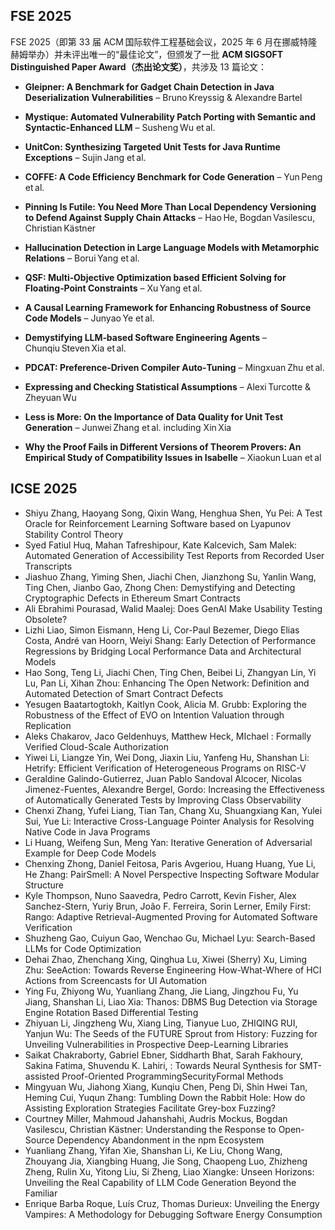 
## FSE 2025
FSE 2025（即第 33 届 ACM 国际软件工程基础会议，2025 年 6 月在挪威特隆赫姆举办）并未评出唯一的“最佳论文”，但颁发了一批 **ACM SIGSOFT Distinguished Paper Award（杰出论文奖）**，共涉及 13 篇论文：

- **Gleipner: A Benchmark for Gadget Chain Detection in Java Deserialization Vulnerabilities** – Bruno Kreyssig & Alexandre Bartel
    
- **Mystique: Automated Vulnerability Patch Porting with Semantic and Syntactic‑Enhanced LLM** – Susheng Wu et al.
    
- **UnitCon: Synthesizing Targeted Unit Tests for Java Runtime Exceptions** – Sujin Jang et al.
    
- **COFFE: A Code Efficiency Benchmark for Code Generation** – Yun Peng et al.
    
- **Pinning Is Futile: You Need More Than Local Dependency Versioning to Defend Against Supply Chain Attacks** – Hao He, Bogdan Vasilescu, Christian Kästner
    
- **Hallucination Detection in Large Language Models with Metamorphic Relations** – Borui Yang et al.
    
- **QSF: Multi‑Objective Optimization based Efficient Solving for Floating‑Point Constraints** – Xu Yang et al.
    
- **A Causal Learning Framework for Enhancing Robustness of Source Code Models** – Junyao Ye et al.
    
- **Demystifying LLM‑based Software Engineering Agents** – Chunqiu Steven Xia et al.
    
- **PDCAT: Preference‑Driven Compiler Auto‑Tuning** – Mingxuan Zhu et al.
    
- **Expressing and Checking Statistical Assumptions** – Alexi Turcotte & Zheyuan Wu
    
- **Less is More: On the Importance of Data Quality for Unit Test Generation** – Junwei Zhang et al. including Xin Xia
    
- **Why the Proof Fails in Different Versions of Theorem Provers: An Empirical Study of Compatibility Issues in Isabelle** – Xiaokun Luan et al

## ICSE 2025
- Shiyu Zhang, Haoyang Song, Qixin Wang, Henghua Shen, Yu Pei: A Test Oracle for Reinforcement Learning Software based on Lyapunov Stability Control Theory
- Syed Fatiul Huq, Mahan Tafreshipour, Kate Kalcevich, Sam Malek: Automated Generation of Accessibility Test Reports from Recorded User Transcripts
- Jiashuo Zhang, Yiming Shen, Jiachi Chen, Jianzhong Su, Yanlin Wang, Ting Chen, Jianbo Gao, Zhong Chen: Demystifying and Detecting Cryptographic Defects in Ethereum Smart Contracts
- Ali Ebrahimi Pourasad, Walid Maalej: Does GenAI Make Usability Testing Obsolete?
- Lizhi Liao, Simon Eismann, Heng Li, Cor-Paul Bezemer, Diego Elias Costa, André van Hoorn, Weiyi Shang: Early Detection of Performance Regressions by Bridging Local Performance Data and Architectural Models
- Hao Song, Teng Li, Jiachi Chen, Ting Chen, Beibei Li, Zhangyan Lin, Yi Lu, Pan Li, Xihan Zhou: Enhancing The Open Network: Definition and Automated Detection of Smart Contract Defects
- Yesugen Baatartogtokh, Kaitlyn Cook, Alicia M. Grubb: Exploring the Robustness of the Effect of EVO on Intention Valuation through Replication
- Aleks Chakarov, Jaco Geldenhuys, Matthew Heck, MIchael : Formally Verified Cloud-Scale Authorization
- Yiwei Li, Liangze Yin, Wei Dong, Jiaxin Liu, Yanfeng Hu, Shanshan Li: Hetrify: Efficient Verification of Heterogeneous Programs on RISC-V
- Geraldine Galindo-Gutierrez, Juan Pablo Sandoval Alcocer, Nicolas Jimenez-Fuentes, Alexandre Bergel, Gordo: Increasing the Effectiveness of Automatically Generated Tests by Improving Class Observability
- Chenxi Zhang, Yufei Liang, Tian Tan, Chang Xu, Shuangxiang Kan, Yulei Sui, Yue Li: Interactive Cross-Language Pointer Analysis for Resolving Native Code in Java Programs
- Li Huang, Weifeng Sun, Meng Yan: Iterative Generation of Adversarial Example for Deep Code Models
- Chenxing Zhong, Daniel Feitosa, Paris Avgeriou, Huang Huang, Yue Li, He Zhang: PairSmell: A Novel Perspective Inspecting Software Modular Structure
- Kyle Thompson, Nuno Saavedra, Pedro Carrott, Kevin Fisher, Alex Sanchez-Stern, Yuriy Brun, João F. Ferreira, Sorin Lerner, Emily First: Rango: Adaptive Retrieval-Augmented Proving for Automated Software Verification
- Shuzheng Gao, Cuiyun Gao, Wenchao Gu, Michael Lyu: Search-Based LLMs for Code Optimization
- Dehai Zhao, Zhenchang Xing, Qinghua Lu, Xiwei (Sherry) Xu, Liming Zhu: SeeAction: Towards Reverse Engineering How-What-Where of HCI Actions from Screencasts for UI Automation
- Ying Fu, Zhiyong Wu, Yuanliang Zhang, Jie Liang, Jingzhou Fu, Yu Jiang, Shanshan Li, Liao Xia: Thanos: DBMS Bug Detection via Storage Engine Rotation Based Differential Testing
- Zhiyuan Li, Jingzheng Wu, Xiang Ling, Tianyue Luo, ZHIQING RUI, Yanjun Wu: The Seeds of the FUTURE Sprout from History: Fuzzing for Unveiling Vulnerabilities in Prospective Deep-Learning Libraries
- Saikat Chakraborty, Gabriel Ebner, Siddharth Bhat, Sarah Fakhoury, Sakina Fatima, Shuvendu K. Lahiri, : Towards Neural Synthesis for SMT-assisted Proof-Oriented ProgrammingSecurityFormal Methods
- Mingyuan Wu, Jiahong Xiang, Kunqiu Chen, Peng Di, Shin Hwei Tan, Heming Cui, Yuqun Zhang: Tumbling Down the Rabbit Hole: How do Assisting Exploration Strategies Facilitate Grey-box Fuzzing?
- Courtney Miller, Mahmoud Jahanshahi, Audris Mockus, Bogdan Vasilescu, Christian Kästner: Understanding the Response to Open-Source Dependency Abandonment in the npm Ecosystem
- Yuanliang Zhang, Yifan Xie, Shanshan Li, Ke Liu, Chong Wang, Zhouyang Jia, Xiangbing Huang, Jie Song, Chaopeng Luo, Zhizheng Zheng, Rulin Xu, Yitong Liu, Si Zheng, Liao Xiangke: Unseen Horizons: Unveiling the Real Capability of LLM Code Generation Beyond the Familiar
- Enrique Barba Roque, Luís Cruz, Thomas Durieux: Unveiling the Energy Vampires: A Methodology for Debugging Software Energy Consumption
